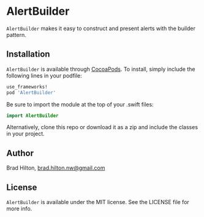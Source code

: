 # AlertBuilder

`AlertBuilder` makes it easy to construct and present alerts with the builder pattern.

## Installation

`AlertBuilder` is available through [CocoaPods](http://cocoapods.org). To install, simply include the following lines in your podfile:
```ruby
use_frameworks!
pod 'AlertBuilder'
```
Be sure to import the module at the top of your .swift files:
```swift
import AlertBuilder
```
Alternatively, clone this repo or download it as a zip and include the classes in your project.

## Author

Brad Hilton, brad.hilton.nw@gmail.com

## License

`AlertBuilder` is available under the MIT license. See the LICENSE file for more info.
